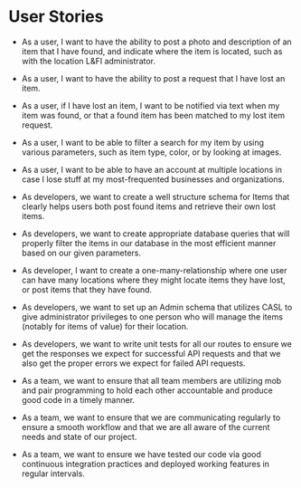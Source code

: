# User Stories

- As a user, I want to have the ability to post a photo and description of an item that I have found, and indicate where the item is located, such as with the location L&FI administrator.

- As a user, I want to have the ability to post a request that I have lost an item.

- As a user, if I have lost an item, I want to be notified via text when my item was found, or that a found item has been matched to my lost item request.

- As a user, I want to be able to filter a search for my item by using various parameters, such as item type, color, or by looking at images.

- As a user, I want to be able to have an account at multiple locations in case I lose stuff at my most-frequented businesses and organizations.

- As developers, we want to create a well structure schema for Items that clearly helps users both post found items and retrieve their own lost items.

- As developers, we want to create appropriate database queries that will properly filter the items in our database in the most efficient manner based on our given parameters.

- As developer, I want to create a one-many-relationship where one user can have many locations where they might locate items they have lost, or post items that they have found.

- As developers, we want to set up an Admin schema that utilizes CASL to give administrator privileges to one person who will manage the items (notably for items of value) for their location.

- As developers, we want to write unit tests for all our routes to ensure we get the responses we expect for successful API requests and that we also get the proper errors we expect for failed API requests.

- As a team, we want to ensure that all team members are utilizing mob and pair programming to hold each other accountable and produce good code in a timely manner.

- As a team, we want to ensure that we are communicating regularly to ensure a smooth workflow and that we are all aware of the current needs and state of our project.

- As a team, we want to ensure we have tested our code via good continuous integration practices and deployed working features in regular intervals.
